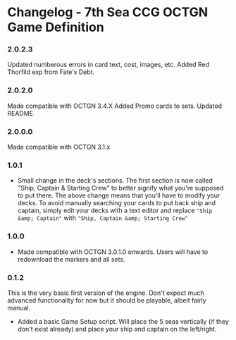 Changelog - 7th Sea CCG OCTGN Game Definition
===============================================
### 2.0.2.3

Updated numberous errors in card text, cost, images, etc.
Added Red Thorfild exp from Fate's Debt. 

### 2.0.2.0

Made compatible with OCTGN 3.4.X
Added Promo cards to sets.
Updated README

### 2.0.0.0

Made compatible with OCTGN 3.1.x

### 1.0.1

* Small change in the deck's sections. The first section is now called "Ship, Captain & Starting Crew" to better signify what you're supposed to put there.
  The above change means that you'll have to modify your decks. To avoid manually searching your cards to put back ship and captain, simply edit your decks with a text editor and replace `"Ship &amp; Captain"` with `"Ship, Captain &amp; Starting Crew"`

### 1.0.0

* Made compatible with OCTGN 3.0.1.0 onwards. Users will have to redownload the markers and all sets.

### 0.1.2

This is the very basic first version of the engine. Don't expect much advanced functionality for now but it should be playable, albeit fairly manual.

* Added a basic Game Setup script. Will place the 5 seas vertically (if they don't exist already) and place your ship and captain on the left/right.
